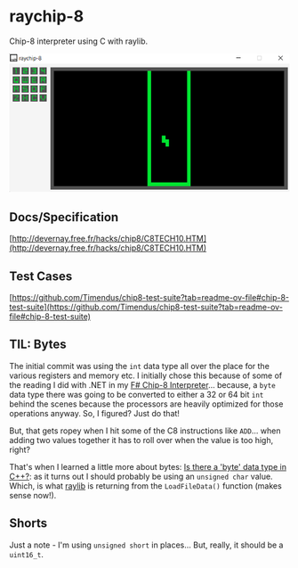 # raychip-8
Chip-8 interpreter using C with raylib.

![Screenshot](https://github.com/MattDrivenDev/raychip-8/blob/main/screenshot.png)

## Docs/Specification
[http://devernay.free.fr/hacks/chip8/C8TECH10.HTM](http://devernay.free.fr/hacks/chip8/C8TECH10.HTM)

## Test Cases
[https://github.com/Timendus/chip8-test-suite?tab=readme-ov-file#chip-8-test-suite](https://github.com/Timendus/chip8-test-suite?tab=readme-ov-file#chip-8-test-suite)

## TIL: Bytes
The initial commit was using the `int` data type all over the place for the various registers and memory etc. I initially chose this because of some of the reading I did with .NET in my [F# Chip-8 Interpreter](https://github.com/MattDrivenDev/Chip-8/blob/master/C8.fsx)... because, a `byte` data type there was going to be converted to either a 32 or 64 bit `int` behind the scenes because the processors are heavily optimized for those operations anyway. So, I figured? Just do that!

But, that gets ropey when I hit some of the C8 instructions like `ADD`... when adding two values together it has to roll over when the value is too high, right?

That's when I learned a little more about bytes: [Is there a 'byte' data type in C++?](https://stackoverflow.com/questions/20024690/is-there-byte-data-type-in-c): as it turns out I should probably be using an `unsigned char` value. Which, is what [raylib](https://www.raylib.com/) is returning from the `LoadFileData()` function (makes sense now!).

## Shorts
Just a note - I'm using `unsigned short` in places... But, really, it should be a `uint16_t`.

